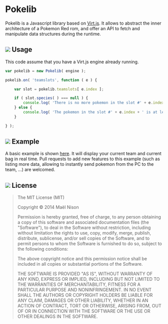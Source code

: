 # Pokelib

Pokelib is a Javascript library based on [Virt.js](https://github.com/arcanis/virt.js/). It allows to abstract the inner architecture of a Pokemon Red rom, and offer an API to fetch and manipulate data structures during the runtime.

## ![](http://www.pokemonelite2000.com/sprites/rbspr/rbspr003.png) Usage

This code assume that you have a Virt.js engine already running.

```js
var pokelib = new Pokelib( engine );

pokelib.on( 'teamslots', function ( e ) {

    var slot = pokelib.teamslots[ e.index ];

    if ( slot.species( ) === null ) {
        console.log( 'There is no more pokemon in the slot #' + e.index );
    } else {
        console.log( 'The pokemon in the slot #' + e.index + ' is at level ' + slot.level( ) );
    }

} );
```

## ![](http://www.pokemonelite2000.com/sprites/rbspr/rbspr006.png) Example

A basic example is shown [here](http://arcanis.github.io/pokelib/example/). It will display your current team and current bag in real time. Pull requests to add new features to this example (such as listing more data, allowing to instantly send pokemon from the PC to the team, ...) are welcomed.

## ![](http://www.pokemonelite2000.com/sprites/rbspr/rbspr009.png) License

> The MIT License (MIT)
>
> Copyright &copy; 2014 Maël Nison
>
> Permission is hereby granted, free of charge, to any person obtaining a copy of this software and associated documentation files (the "Software"), to deal in the Software without restriction, including without limitation the rights to use, copy, modify, merge, publish, distribute, sublicense, and/or sell copies of the Software, and to permit persons to whom the Software is furnished to do so, subject to the following conditions:
>
> The above copyright notice and this permission notice shall be included in all copies or substantial portions of the Software.
>
> THE SOFTWARE IS PROVIDED "AS IS", WITHOUT WARRANTY OF ANY KIND, EXPRESS OR IMPLIED, INCLUDING BUT NOT LIMITED TO THE WARRANTIES OF MERCHANTABILITY, FITNESS FOR A PARTICULAR PURPOSE AND NONINFRINGEMENT. IN NO EVENT SHALL THE AUTHORS OR COPYRIGHT HOLDERS BE LIABLE FOR ANY CLAIM, DAMAGES OR OTHER LIABILITY, WHETHER IN AN ACTION OF CONTRACT, TORT OR OTHERWISE, ARISING FROM, OUT OF OR IN CONNECTION WITH THE SOFTWARE OR THE USE OR OTHER DEALINGS IN THE SOFTWARE.

